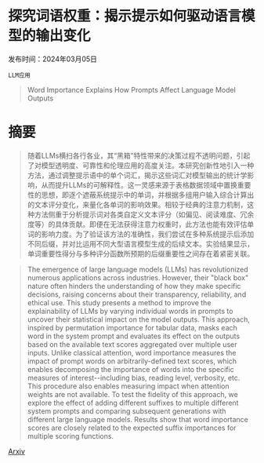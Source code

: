 # 探究词语权重：揭示提示如何驱动语言模型的输出变化

发布时间：2024年03月05日

`LLM应用`

> Word Importance Explains How Prompts Affect Language Model Outputs

# 摘要

> 随着LLMs横扫各行各业，其“黑箱”特性带来的决策过程不透明问题，引起了对模型透明度、可靠性和伦理应用的高度关注。本研究创新性地引入一种方法，通过调整提示语中的单个词汇，揭示这些词汇对模型输出的统计学影响，从而提升LLMs的可解释性。这一灵感来源于表格数据领域中置换重要性的思想，即逐个遮蔽系统提示中的单词，并根据多组用户输入综合计算出的文本评分变化，来量化各单词的影响效果。相较于经典的注意力机制，这种方法侧重于分析提示词对各类自定义文本评分（如偏见、阅读难度、冗余度等）的具体贡献。即便在无法获得注意力权重时，此方法也能有效评估单词的影响力度。为了验证该方法的准确性，我们尝试在多种系统提示后添加不同后缀，并对比运用不同大型语言模型生成的后续文本。实验结果显示，单词重要性得分与多种评分函数所预期的后缀重要性之间存在着紧密关联。

> The emergence of large language models (LLMs) has revolutionized numerous applications across industries. However, their "black box" nature often hinders the understanding of how they make specific decisions, raising concerns about their transparency, reliability, and ethical use. This study presents a method to improve the explainability of LLMs by varying individual words in prompts to uncover their statistical impact on the model outputs. This approach, inspired by permutation importance for tabular data, masks each word in the system prompt and evaluates its effect on the outputs based on the available text scores aggregated over multiple user inputs. Unlike classical attention, word importance measures the impact of prompt words on arbitrarily-defined text scores, which enables decomposing the importance of words into the specific measures of interest--including bias, reading level, verbosity, etc. This procedure also enables measuring impact when attention weights are not available. To test the fidelity of this approach, we explore the effect of adding different suffixes to multiple different system prompts and comparing subsequent generations with different large language models. Results show that word importance scores are closely related to the expected suffix importances for multiple scoring functions.

[Arxiv](https://arxiv.org/abs/2403.03028)